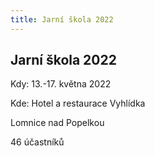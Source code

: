 ```yaml
---
title: Jarní škola 2022
---
```

## Jarní škola 2022

Kdy: 13.-17. května 2022

Kde: Hotel a restaurace Vyhlídka

Lomnice nad Popelkou

46 účastníků